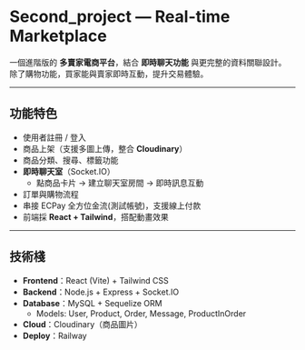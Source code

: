 # Second_project — Real-time Marketplace

一個進階版的 **多賣家電商平台**，結合 **即時聊天功能** 與更完整的資料關聯設計。  
除了購物功能，買家能與賣家即時互動，提升交易體驗。  

---

## 功能特色
- 使用者註冊 / 登入
- 商品上架（支援多圖上傳，整合 **Cloudinary**）
- 商品分類、搜尋、標籤功能
- **即時聊天室**（Socket.IO）
  - 點商品卡片 → 建立聊天室房間 → 即時訊息互動
- 訂單與購物流程
- 串接 ECPay 全方位金流(測試帳號)，支援線上付款
- 前端採 **React + Tailwind**，搭配動畫效果

---

## 技術棧
- **Frontend**：React (Vite) + Tailwind CSS
- **Backend**：Node.js + Express + Socket.IO
- **Database**：MySQL + Sequelize ORM  
  - Models: User, Product, Order, Message, ProductInOrder
- **Cloud**：Cloudinary（商品圖片）
- **Deploy**：Railway


